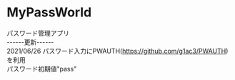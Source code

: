 # MyPassWorld
パスワード管理アプリ<br>
------更新------<br>
2021/06/26 パスワード入力にPWAUTH(https://github.com/g1ac3/PWAUTH) を利用<br>
パスワード初期値"pass"
